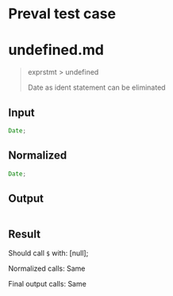 # Preval test case

# undefined.md

> exprstmt > undefined
>
> Date as ident statement can be eliminated

## Input

`````js filename=intro
Date;
`````

## Normalized

`````js filename=intro
Date;
`````

## Output

`````js filename=intro

`````

## Result

Should call `$` with:
[null];

Normalized calls: Same

Final output calls: Same
